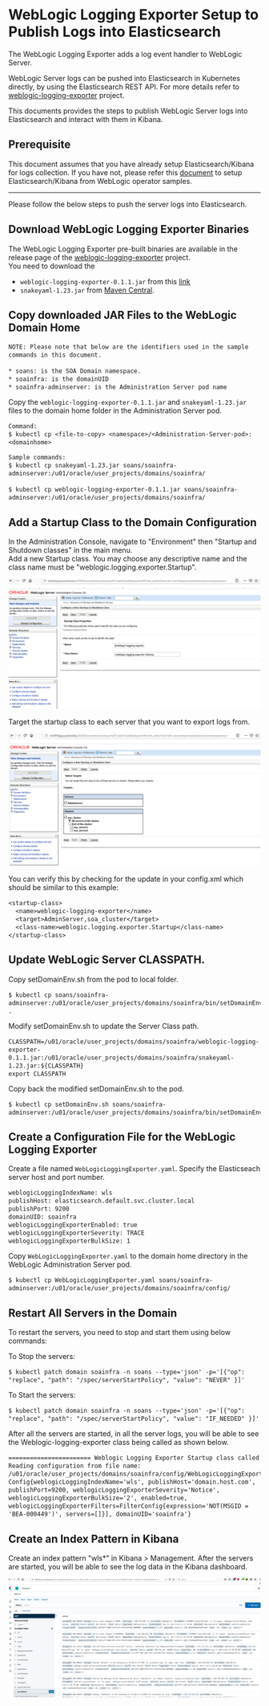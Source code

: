 # WebLogic Logging Exporter Setup to Publish Logs into Elasticsearch

The WebLogic Logging Exporter adds a log event handler to WebLogic Server. 

WebLogic Server logs can be pushed into Elasticsearch in Kubernetes directly, by using the Elasticsearch REST API. For more details refer to [weblogic-logging-exporter](https://github.com/oracle/weblogic-logging-exporter) project.  

This documents provides the steps to publish WebLogic Server logs into Elasticsearch and interact with them in Kibana. 

## Prerequisite

This document assumes that you have already setup Elasticsearch/Kibana for logs collection. If you have not, please refer this [document](/kubernetes/samples/scripts/elasticsearch-and-kibana/README.md) to setup Elasticsearch/Kibana from WebLogic operator samples.

---  

Please follow the below steps to push the server logs into Elasticsearch.  

## Download WebLogic Logging Exporter Binaries

The WebLogic Logging Exporter pre-built binaries are available in the release page of the [weblogic-logging-exporter](https://github.com/oracle/weblogic-logging-exporter/releases) project.  
You need to download the 
* `weblogic-logging-exporter-0.1.1.jar` from this [link](https://github.com/oracle/weblogic-logging-exporter/releases)
* `snakeyaml-1.23.jar` from [Maven Central](https://search.maven.org/artifact/org.yaml/snakeyaml/1.23/bundle).  

## Copy downloaded JAR Files to the WebLogic Domain Home

```
NOTE: Please note that below are the identifiers used in the sample commands in this document.

* soans: is the SOA Domain namespace.
* soainfra: is the domainUID
* soainfra-adminserver: is the Administration Server pod name
```

Copy the `weblogic-logging-exporter-0.1.1.jar` and `snakeyaml-1.23.jar` files to the domain home folder in the Administration Server pod.

```
Command:
$ kubectl cp <file-to-copy> <namespace>/<Administration-Server-pod>:<domainhome>

```

```
Sample commands: 
$ kubectl cp snakeyaml-1.23.jar soans/soainfra-adminserver:/u01/oracle/user_projects/domains/soainfra/
 
$ kubectl cp weblogic-logging-exporter-0.1.1.jar soans/soainfra-adminserver:/u01/oracle/user_projects/domains/soainfra/
```

## Add a Startup Class to the Domain Configuration

In the Administration Console, navigate to "Environment" then "Startup and Shutdown classes" in the main menu.  
Add a new Startup class. You may choose any descriptive name and the class name must be "weblogic.logging.exporter.Startup".  

![Add startup class](images/WebLogic-Logging-Exporter_add-startup-class.png)  

Target the startup class to each server that you want to export logs from.  

![Target the startup class](images/WebLogic-Logging-Exporter_target-startup-class.png)  

You can verify this by checking for the update in your config.xml which should be similar to this example:
```
<startup-class>
  <name>weblogic-logging-exporter</name>
  <target>AdminServer,soa_cluster</target>
  <class-name>weblogic.logging.exporter.Startup</class-name>
</startup-class>
```  

## Update WebLogic Server CLASSPATH.

Copy setDomainEnv.sh from the pod to local folder.  
```
$ kubectl cp soans/soainfra-adminserver:/u01/oracle/user_projects/domains/soainfra/bin/setDomainEnv.sh .
```  

Modify setDomainEnv.sh to update the Server Class path.  
```
CLASSPATH=/u01/oracle/user_projects/domains/soainfra/weblogic-logging-exporter-0.1.1.jar:/u01/oracle/user_projects/domains/soainfra/snakeyaml-1.23.jar:${CLASSPATH}
export CLASSPATH
```  

Copy back the modified setDomainEnv.sh to the pod.  
```
$ kubectl cp setDomainEnv.sh soans/soainfra-adminserver:/u01/oracle/user_projects/domains/soainfra/bin/setDomainEnv.sh
```

## Create a Configuration File for the WebLogic Logging Exporter  

Create a file named `WebLogicLoggingExporter.yaml`. Specify the Elasticseach server host and port number.
```
weblogicLoggingIndexName: wls
publishHost: elasticsearch.default.svc.cluster.local
publishPort: 9200
domainUID: soainfra
weblogicLoggingExporterEnabled: true
weblogicLoggingExporterSeverity: TRACE
weblogicLoggingExporterBulkSize: 1
```  

Copy `WebLogicLoggingExporter.yaml` to the domain home directory in the WebLogic Administration Server pod.  
```
$ kubectl cp WebLogicLoggingExporter.yaml soans/soainfra-adminserver:/u01/oracle/user_projects/domains/soainfra/config/
```  

## Restart All Servers in the Domain

To restart the servers, you need to stop and start them using below commands:

To Stop the servers:
```
$ kubectl patch domain soainfra -n soans --type='json' -p='[{"op": "replace", "path": "/spec/serverStartPolicy", "value": "NEVER" }]'

```

To Start the servers:
```
$ kubectl patch domain soainfra -n soans --type='json' -p='[{"op": "replace", "path": "/spec/serverStartPolicy", "value": "IF_NEEDED" }]'
```

After all the servers are started, in all the server logs, you will be able to see the Weblogic-logging-exporter class being called as shown below.  
```
======================= Weblogic Logging Exporter Startup class called                                                 
Reading configuration from file name: /u01/oracle/user_projects/domains/soainfra/config/WebLogicLoggingExporter.yaml   
Config{weblogicLoggingIndexName='wls', publishHost='domain.host.com', publishPort=9200, weblogicLoggingExporterSeverity='Notice', weblogicLoggingExporterBulkSize='2', enabled=true, weblogicLoggingExporterFilters=FilterConfig{expression='NOT(MSGID = 'BEA-000449')', servers=[]}], domainUID='soainfra'}
```  

## Create an Index Pattern in Kibana  
Create an index pattern "wls*" in Kibana > Management. After the servers are started, you will be able to see the log data in the Kibana dashboard.  

![Create index pattern in kibana](images/WebLogic-Logging-Exporter_create-index-pattern-in-kibana.png)   



